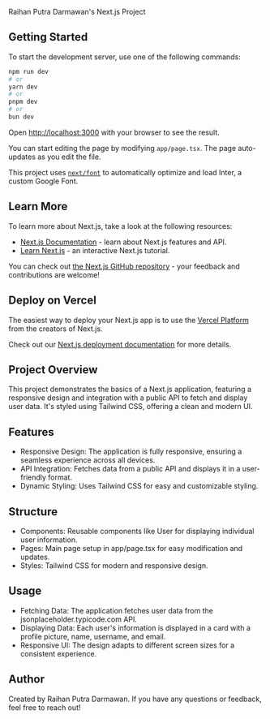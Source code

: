 Raihan Putra Darmawan's Next.js Project

## Getting Started

To start the development server, use one of the following commands:

```bash
npm run dev
# or
yarn dev
# or
pnpm dev
# or
bun dev
```

Open [http://localhost:3000](http://localhost:3000) with your browser to see the result.

You can start editing the page by modifying `app/page.tsx`. The page auto-updates as you edit the file.

This project uses [`next/font`](https://nextjs.org/docs/basic-features/font-optimization) to automatically optimize and load Inter, a custom Google Font.

## Learn More

To learn more about Next.js, take a look at the following resources:

- [Next.js Documentation](https://nextjs.org/docs) - learn about Next.js features and API.
- [Learn Next.js](https://nextjs.org/learn) - an interactive Next.js tutorial.

You can check out [the Next.js GitHub repository](https://github.com/vercel/next.js/) - your feedback and contributions are welcome!

## Deploy on Vercel

The easiest way to deploy your Next.js app is to use the [Vercel Platform](https://vercel.com/new?utm_medium=default-template&filter=next.js&utm_source=create-next-app&utm_campaign=create-next-app-readme) from the creators of Next.js.

Check out our [Next.js deployment documentation](https://nextjs.org/docs/deployment) for more details.

## Project Overview
This project demonstrates the basics of a Next.js application, featuring a responsive design and integration with a public API to fetch and display user data. It's styled using Tailwind CSS, offering a clean and modern UI.

##  Features

* Responsive Design: The application is fully responsive, ensuring a seamless experience across all devices.
* API Integration: Fetches data from a public API and displays it in a user-friendly format.
* Dynamic Styling: Uses Tailwind CSS for easy and customizable styling.

##  Structure
* Components: Reusable components like User for displaying individual user information.
* Pages: Main page setup in app/page.tsx for easy modification and updates.
* Styles: Tailwind CSS for modern and responsive design.
  
##  Usage
* Fetching Data: The application fetches user data from the jsonplaceholder.typicode.com API.
* Displaying Data: Each user's information is displayed in a card with a profile picture, name, username, and email.
* Responsive UI: The design adapts to different screen sizes for a consistent experience.
  
## Author
Created by Raihan Putra Darmawan. If you have any questions or feedback, feel free to reach out!

